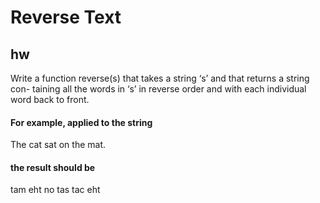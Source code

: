 # Reverse Text

## hw
Write a function reverse(s) that takes a string ‘s’ and that returns a string con-
taining all the words in ‘s’ in reverse order and with each individual word back to
front. 

#### For example, applied to the string
The cat sat on the mat.

#### the result should be
tam eht no tas tac eht
